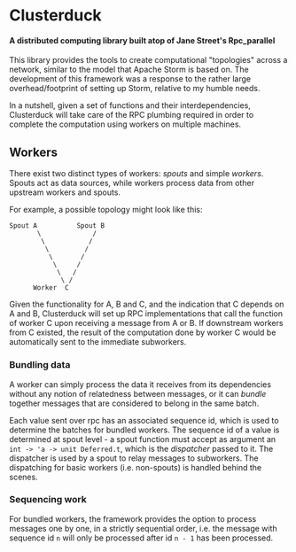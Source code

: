 # Clusterduck

#### A distributed computing library built atop of Jane Street's Rpc_parallel

This library provides the tools to create computational "topologies"
across a network, similar to the model that Apache Storm is based on.
The development of this framework was a response to the rather large
overhead/footprint of setting up Storm, relative to my humble needs.

In a nutshell, given a set of functions and their interdependencies,
Clusterduck will take care of the RPC plumbing required in order
to complete the computation using workers on multiple machines. 

## Workers

There exist two distinct types of workers: *spouts* and simple *workers*.
Spouts act as data sources, while workers process data from other upstream
workers and spouts.

For example, a possible topology might look like this:

    Spout A          Spout B
           \             /
            \           /
             \         /
              \       /
               \     /
                \   /
                 \ /
          Worker  C


Given the functionality for A, B and C, and the indication that C
depends on A and B, Clusterduck will set up RPC implementations
that call the function of worker C upon receiving a message from A or B.
If downstream workers from C existed, the result of the computation done
by worker C would be automatically sent to the immediate subworkers.

### Bundling data

A worker can simply process the data it receives from its dependencies
without any notion of relatedness between messages, or it can *bundle*
together messages that are considered to belong in the same batch. 

Each value sent over rpc has an associated sequence id, which is
used to determine the batches for bundled workers. The sequence id of a 
value is determined at spout level - a spout function must accept as
argument an `int -> 'a -> unit Deferred.t`, which is the *dispatcher*
passed to it. The dispatcher is used by a spout to relay messages to
subworkers. The dispatching for basic workers (i.e. non-spouts) is handled
behind the scenes.

### Sequencing work

For bundled workers, the framework provides the option to process messages
one by one, in a strictly sequential order, i.e. the message with sequence
id `n` will only be processed after id `n - 1` has been processed.
